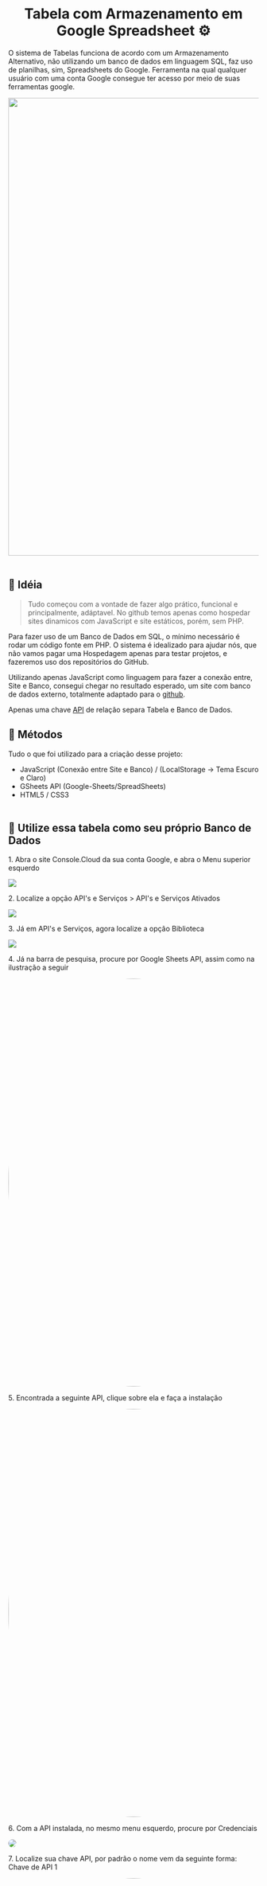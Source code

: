 <h1 align="center" id="title">Tabela com Armazenamento em Google Spreadsheet ⚙</h1>
<p id="description">O sistema de Tabelas funciona de acordo com um Armazenamento Alternativo, não utilizando um banco de dados em linguagem SQL, faz uso de planilhas, sim, Spreadsheets do Google. Ferramenta na qual qualquer usuário com uma conta Google consegue ter acesso por meio de suas ferramentas google.</p>

 <center><img align="center" src="https://github.com/henzofelici/Tabelas-com-Armazenamento-em-Google-Speadsheet/blob/main/readme/tabela_geral.png?raw=true" height="auto" width="920px"></center>
 ⠀          
 ⠀        
 ⠀        
 ⠀          
<h2>🌟 Idéia</h2>

> Tudo começou com a vontade de fazer algo prático,
> funcional e principalmente, adáptavel. No github temos apenas como
> hospedar sites dinamicos com JavaScript e site estáticos, porém, sem PHP.

Para fazer uso de um Banco de Dados em SQL, o mínimo necessário é rodar um código fonte em PHP. O sistema é idealizado
para ajudar nós, que não vamos pagar uma Hospedagem apenas para testar projetos, e fazeremos uso dos repositórios do GitHub.

Utilizando apenas JavaScript como linguagem para fazer a conexão entre, Site e Banco, consegui chegar no resultado esperado, um site com banco de dados externo, totalmente adaptado para o [github](https://github.com/henzofelici/Tabelas-com-Armazenamento-em-Google-Speadsheet).

Apenas uma chave [API](https://console.cloud.google.com/) de relação separa Tabela e Banco de Dados.
          
<h2>🔎 Métodos</h2>

Tudo o que foi utilizado para a criação desse projeto:

*    JavaScript (Conexão entre Site e Banco) / (LocalStorage -> Tema Escuro e Claro)
*    GSheets API (Google-Sheets/SpreadSheets)
*    HTML5 / CSS3
⠀      
⠀        
        
<h2>🔑 Utilize essa tabela como seu próprio Banco de Dados</h2>

<p>1. Abra o site Console.Cloud da sua conta Google, e abra o Menu superior esquerdo</p>

![](https://github.com/henzofelici/Tabelas-com-Armazenamento-em-Google-Speadsheet/blob/main/readme/configurar_cloud/parte1.png?raw=true)

<p>2. Localize a opção API's e Serviços > API's e Serviços Ativados</p>

![](https://github.com/henzofelici/Tabelas-com-Armazenamento-em-Google-Speadsheet/blob/main/readme/configurar_cloud/parte2.png?raw=true)

<p>3. Já em API's e Serviços, agora localize a opção Biblioteca</p>

![](https://github.com/henzofelici/Tabelas-com-Armazenamento-em-Google-Speadsheet/blob/main/readme/configurar_cloud/parte3.png?raw=true)

<p>4. Já na barra de pesquisa, procure por Google Sheets API, assim como na ilustração a seguir</p>

<img src="https://github.com/henzofelici/Tabelas-com-Armazenamento-em-Google-Speadsheet/blob/main/readme/configurar_cloud/parte4.png?raw=true" height="auto" width="820px" style="border-radius:50%">

<p>5. Encontrada a seguinte API, clique sobre ela e faça a instalação</p>

<img src="https://github.com/henzofelici/Tabelas-com-Armazenamento-em-Google-Speadsheet/blob/main/readme/configurar_cloud/parte5.png?raw=true" height="auto" width="820px" style="border-radius:50%">

<p>6. Com a API instalada, no mesmo menu esquerdo, procure por Credenciais</p>

<img src="https://github.com/henzofelici/Tabelas-com-Armazenamento-em-Google-Speadsheet/blob/main/readme/configurar_cloud/parte6.png?raw=true" height="auto" width="auto" style="border-radius:50%">

<p>7. Localize sua chave API, por padrão o nome vem da seguinte forma: Chave de API 1</p>

<img src="https://github.com/henzofelici/Tabelas-com-Armazenamento-em-Google-Speadsheet/blob/main/readme/configurar_cloud/parte7.png?raw=true" height="auto" width="820px" style="border-radius:50%">

<p>8. Logo após localizar sua chave, basta copia-lá</p>

<img src="https://github.com/henzofelici/Tabelas-com-Armazenamento-em-Google-Speadsheet/blob/main/readme/configurar_cloud/parte8.png?raw=true" height="auto" width="820px" style="border-radius:50%">

<p>9. Agora localize no código da Tabela [1 ou 2]</p>

Substitua a linha de código a seguir com a sua Chave API, encontrada no passo 8.                
Para te ajudar, utilize `CTRL + F`, para conseguir buscar por esta linha de código

```bash
// API KEY
const API_KEY = "39CARACTERES-XXXXXXXXXXXXXXXXXXXXXXXXXX";
```

<p>10. Para criar uma planilha e armazenar Dados, entre no aplicativo Spreadsheet da Google, dentro do seu perfil no Navegador ou Celular</p>

<img src="https://github.com/henzofelici/Tabelas-com-Armazenamento-em-Google-Speadsheet/blob/main/readme/criar_planilha/1.png?raw=true" height="auto" width="auto" style="border-radius:50%">

<p>11. Selecione a função Planilhas, que são os Google Spreadsheets</p>

<img src="https://github.com/henzofelici/Tabelas-com-Armazenamento-em-Google-Speadsheet/blob/main/readme/criar_planilha/2.png?raw=true" height="auto" width="auto" style="border-radius:50%">

<p>12. Dentro de Planilhas, encontre o seguinte ícone</p>

<img src="https://github.com/henzofelici/Tabelas-com-Armazenamento-em-Google-Speadsheet/blob/main/readme/criar_planilha/3.png?raw=true" height="auto" width="auto" style="border-radius:50%">

<p>13. Agora crie uma nova planilha</p>

<img src="https://github.com/henzofelici/Tabelas-com-Armazenamento-em-Google-Speadsheet/blob/main/readme/criar_planilha/4.png?raw=true" height="auto" width="auto" style="border-radius:50%">

<p>14. Preencha sua planilha. Existe a baixo um exemplo, de como você pode customizar o seu Banco de Dados</p>

<img src="https://github.com/henzofelici/Tabelas-com-Armazenamento-em-Google-Speadsheet/blob/main/readme/criar_planilha/10.png?raw=true" height="auto" width="auto" style="border-radius:50%">

         
> Após concluída a etapa 14, sua tabela estará pronta, porém, seré necessário mais algumas etapas.⠀        ⠀        
> Como por exemplo, pegar a ID desse seu Banco em Spreadsheet e integra-lo ao código.⠀        ⠀        
> Aprenda a seguir como fazer isso da maneira correta!⠀        ⠀        
        
        
<p>15. Com a Planilha preenchida, busque pela opção, Compartilhar</p>

<img src="https://github.com/henzofelici/Tabelas-com-Armazenamento-em-Google-Speadsheet/blob/main/readme/criar_planilha/5.png?raw=true" height="auto" width="auto" style="border-radius:50%">

<p>16. Mude o acesso geral para: Qualquer pessoa com o link</p>

<img src="https://github.com/henzofelici/Tabelas-com-Armazenamento-em-Google-Speadsheet/blob/main/readme/criar_planilha/6.png?raw=true" height="auto" width="auto" style="border-radius:50%">

<p>17. Selecione a opção de Leitor, para sua própria segurança</p>

<img src="https://github.com/henzofelici/Tabelas-com-Armazenamento-em-Google-Speadsheet/blob/main/readme/criar_planilha/7.png?raw=true" height="auto" width="auto" style="border-radius:50%">

<p>18. Agora copie o link de sua Planilha</p>

<img src="https://github.com/henzofelici/Tabelas-com-Armazenamento-em-Google-Speadsheet/blob/main/readme/criar_planilha/8.png?raw=true" height="auto" width="auto" style="border-radius:50%">

<p>19. Cole o link de sua Planilha na URL, agora selecione apenas esta parte com numeros, letras e caracteres especiais, que ficam entre esses demarcadores de endereço "/", são apenas esses 44 Caracteres que iremos utilizar</p>

<img src="https://github.com/henzofelici/Tabelas-com-Armazenamento-em-Google-Speadsheet/blob/main/readme/criar_planilha/9.png?raw=true" height="auto" width="auto" style="border-radius:50%">

<p>20. </p>


⠀        
⠀        
Ao final de todas etapas, sua tabela deverá estar totalmente pronta para receber novos Dados e Informações de suas planilhas.
Dessa forma você consegue desfrutar de todos os benefícios da forma que escolher.

![](https://github.com/henzofelici/Tabelas-com-Armazenamento-em-Google-Speadsheet/blob/main/readme/tabela_dados.png?raw=true)
